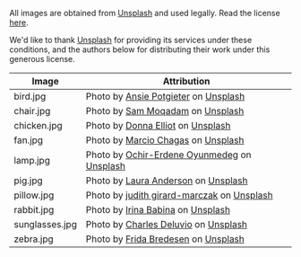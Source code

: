 All images are obtained from [Unsplash](https://unsplash.com) and used legally. Read the license [here](https://unsplash.com/license).

We'd like to thank [Unsplash](https://unsplash.com) for providing its services under these conditions, and the authors below for distributing their work under this generous license.

| Image | Attribution |
| --- | --- |
| bird.jpg | <span>Photo by <a href="https://unsplash.com/@ansiep?utm_source=unsplash&amp;utm_medium=referral&amp;utm_content=creditCopyText">Ansie Potgieter</a> on <a href="https://unsplash.com/s/visual/714d793f-4cb8-448b-b127-ad8de696c2f4?utm_source=unsplash&amp;utm_medium=referral&amp;utm_content=creditCopyText">Unsplash</a></span> |
| chair.jpg | <span>Photo by <a href="https://unsplash.com/@itssammoqadam?utm_source=unsplash&amp;utm_medium=referral&amp;utm_content=creditCopyText">Sam Moqadam</a> on <a href="https://unsplash.com/s/visual/b2cdc10d-ed57-4db6-9438-15829db6ae87?utm_source=unsplash&amp;utm_medium=referral&amp;utm_content=creditCopyText">Unsplash</a></span> |
| chicken.jpg | <span>Photo by <a href="https://unsplash.com/@peakdancer?utm_source=unsplash&amp;utm_medium=referral&amp;utm_content=creditCopyText">Donna Elliot</a> on <a href="https://unsplash.com/s/visual/38378d00-b2eb-4a8d-83b2-38d25b5c2c7e?utm_source=unsplash&amp;utm_medium=referral&amp;utm_content=creditCopyText">Unsplash</a></span> |
| fan.jpg | <span>Photo by <a href="https://unsplash.com/@marcin90?utm_source=unsplash&amp;utm_medium=referral&amp;utm_content=creditCopyText">Marcio Chagas</a> on <a href="https://unsplash.com/s/visual/a63e213f-24d3-40b5-859e-8ecf871eb74d?utm_source=unsplash&amp;utm_medium=referral&amp;utm_content=creditCopyText">Unsplash</a></span> |
| lamp.jpg | <span>Photo by <a href="https://unsplash.com/@chiklad?utm_source=unsplash&amp;utm_medium=referral&amp;utm_content=creditCopyText">Ochir-Erdene Oyunmedeg</a> on <a href="https://unsplash.com/s/visual/9b71d103-d4f4-44b7-b66b-09ac1b18b782?utm_source=unsplash&amp;utm_medium=referral&amp;utm_content=creditCopyText">Unsplash</a></span> |
| pig.jpg | <span>Photo by <a href="https://unsplash.com/@theandersons?utm_source=unsplash&amp;utm_medium=referral&amp;utm_content=creditCopyText">Laura Anderson</a> on <a href="https://unsplash.com/s/visual/2ecedc85-51cf-4fe6-a997-931b58e6d622?utm_source=unsplash&amp;utm_medium=referral&amp;utm_content=creditCopyText">Unsplash</a></span> |
| pillow.jpg | <span>Photo by <a href="https://unsplash.com/@judithgirardmarczak?utm_source=unsplash&amp;utm_medium=referral&amp;utm_content=creditCopyText">judith girard-marczak</a> on <a href="https://unsplash.com/s/visual/38239a9e-0ebb-4d45-bcfe-b8de87c02a2c?utm_source=unsplash&amp;utm_medium=referral&amp;utm_content=creditCopyText">Unsplash</a></span> |
| rabbit.jpg | <span>Photo by <a href="https://unsplash.com/@irisba?utm_source=unsplash&amp;utm_medium=referral&amp;utm_content=creditCopyText">Irina Babina</a> on <a href="https://unsplash.com/s/visual/1180bbff-4424-40e5-bd1b-ab45f943fba7?utm_source=unsplash&amp;utm_medium=referral&amp;utm_content=creditCopyText">Unsplash</a></span> |
| sunglasses.jpg | <span>Photo by <a href="https://unsplash.com/@charlesdeluvio?utm_source=unsplash&amp;utm_medium=referral&amp;utm_content=creditCopyText">Charles Deluvio</a> on <a href="https://unsplash.com/s/visual/4a63927c-8983-455b-93cc-ed8296f3e5a4?utm_source=unsplash&amp;utm_medium=referral&amp;utm_content=creditCopyText">Unsplash</a></span> |
| zebra.jpg | <span>Photo by <a href="https://unsplash.com/@fridooh?utm_source=unsplash&amp;utm_medium=referral&amp;utm_content=creditCopyText">Frida Bredesen</a> on <a href="https://unsplash.com/s/visual/b19673ef-bc4e-459b-afc5-693b70380f64?utm_source=unsplash&amp;utm_medium=referral&amp;utm_content=creditCopyText">Unsplash</a></span> |

